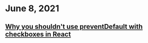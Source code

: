 # June 8, 2021

## [Why you shouldn't use preventDefault with checkboxes in React](https://github.com/facebook/react/issues/3446#issuecomment-83149760)
